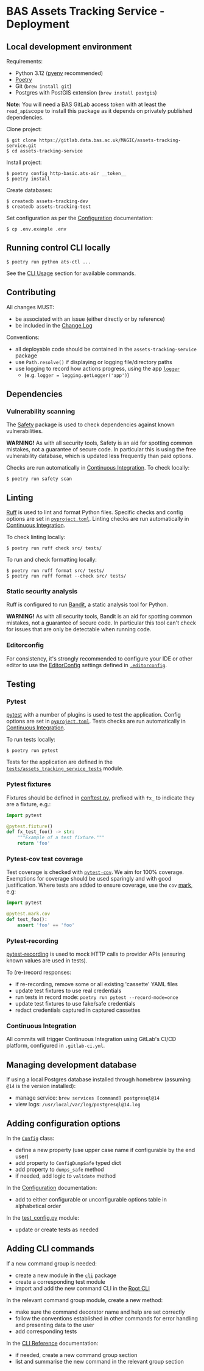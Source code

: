 # BAS Assets Tracking Service - Deployment

## Local development environment

Requirements:

* Python 3.12 ([pyenv](https://github.com/pyenv/pyenv) recommended)
* [Poetry](https://python-poetry.org/docs/#installation)
* Git (`brew install git`)
* Postgres with PostGIS extension (`brew install postgis`)

**Note:** You will need a BAS GitLab access token with at least the `read_api`scope to install this package as it
depends on privately published dependencies.

Clone project:

```
$ git clone https://gitlab.data.bas.ac.uk/MAGIC/assets-tracking-service.git
$ cd assets-tracking-service
```

Install project:

```
$ poetry config http-basic.ats-air __token__
$ poetry install
```

Create databases:

```
$ createdb assets-tracking-dev
$ createdb assets-tracking-test
```

Set configuration as per the [Configuration](./config.md) documentation:

```
$ cp .env.example .env
```

## Running control CLI locally

```
$ poetry run python ats-ctl ...
```

See the [CLI Usage](#command-line-interface) section for available commands.

## Contributing

All changes MUST:

- be associated with an issue (either directly or by reference)
- be included in the [Change Log](../CHANGELOG.md)

Conventions:

- all deployable code should be contained in the `assets-tracking-service` package
- use `Path.resolve()` if displaying or logging file/directory paths
- use logging to record how actions progress, using the app [`logger`](../src/assets_tracking_service/loging.py)
  - (e.g. `logger = logging.getLogger('app')`)

## Dependencies

### Vulnerability scanning

The [Safety](https://pypi.org/project/safety/) package is used to check dependencies against known vulnerabilities.

**WARNING!** As with all security tools, Safety is an aid for spotting common mistakes, not a guarantee of secure code.
In particular this is using the free vulnerability database, which is updated less frequently than paid options.

Checks are run automatically in [Continuous Integration](#continuous-integration). To check locally:

```
$ poetry run safety scan
```

## Linting

[Ruff](https://docs.astral.sh/ruff/) is used to lint and format Python files. Specific checks and config options are
set in [`pyproject.toml`](../pyproject.toml). Linting checks are run automatically in
[Continuous Integration](#continuous-integration).

To check linting locally:

```
$ poetry run ruff check src/ tests/
```

To run and check formatting locally:

```
$ poetry run ruff format src/ tests/
$ poetry run ruff format --check src/ tests/
```

### Static security analysis

Ruff is configured to run [Bandit](https://github.com/PyCQA/bandit), a static analysis tool for Python.

**WARNING!** As with all security tools, Bandit is an aid for spotting common mistakes, not a guarantee of secure code.
In particular this tool can't check for issues that are only be detectable when running code.

### Editorconfig

For consistency, it's strongly recommended to configure your IDE or other editor to use the
[EditorConfig](https://editorconfig.org/) settings defined in [`.editorconfig`](../.editorconfig).

## Testing

### Pytest

[pytest](https://docs.pytest.org) with a number of plugins is used to test the application. Config options are set in
[`pyproject.toml`](../pyproject.toml). Tests checks are run automatically in
[Continuous Integration](#continuous-integration).

To run tests locally:

```
$ poetry run pytest
```

Tests for the application are defined in the
[`tests/assets_tracking_service_tests`](../tests/assets_tracking_service_tests) module.

### Pytest fixtures

Fixtures should be defined in [conftest.py](../tests/conftest.py), prefixed with `fx_` to indicate they are a fixture,
e.g.:

```python
import pytest

@pytest.fixture()
def fx_test_foo() -> str:
    """Example of a test fixture."""
    return 'foo'
```

### Pytest-cov test coverage

Test coverage is checked with [`pytest-cov`](https://pypi.org/project/pytest-cov/). We aim for 100% coverage.
Exemptions for coverage should be used sparingly and with good justification. Where tests are added to ensure coverage,
use the `cov` [mark](https://docs.pytest.org/en/7.1.x/how-to/mark.html), e.g:

```python
import pytest

@pytest.mark.cov
def test_foo():
    assert 'foo' == 'foo'
```

### Pytest-recording

[pytest-recording](https://github.com/kiwicom/pytest-recording) is used to mock HTTP calls to provider APIs (ensuring
known values are used in tests).

To (re-)record responses:

- if re-recording, remove some or all existing 'cassette' YAML files
- update test fixtures to use real credentials
- run tests in record mode: `poetry run pytest --record-mode=once`
- update test fixtures to use fake/safe credentials
- redact credentials captured in captured cassettes

### Continuous Integration

All commits will trigger Continuous Integration using GitLab's CI/CD platform, configured in `.gitlab-ci.yml`.

## Managing development database

If using a local Postgres database installed through homebrew (assuming `@14` is the version installed):

- manage service: `brew services [command] postgresql@14`
- view logs: `/usr/local/var/log/postgresql@14.log`

## Adding configuration options

In the [`Config`](../src/assets_tracking_service/config.py) class:

- define a new property (use upper case name if configurable by the end user)
- add property to `ConfigDumpSafe` typed dict
- add property to `dumps_safe` method
- if needed, add logic to `validate` method

In the [Configuration](./config.md) documentation:

- add to either configurable or unconfigurable options table in alphabetical order

In the [test_config.py](../tests/assets_tracking_service_tests/test_config.py) module:

- update or create tests as needed


## Adding CLI commands

If a new command group is needed:

- create a new module in the [`cli`](../src/assets_tracking_service/cli) package
- create a corresponding test module
- import and add the new command CLI in the [Root CLI](../src/assets_tracking_service/cli/__init__.py)

In the relevant command group module, create a new method:

- make sure the command decorator name and help are set correctly
- follow the conventions established in other commands for error handling and presenting data to the user
- add corresponding tests

In the [CLI Reference](./cli-reference.md) documentation:

- if needed, create a new command group section
- list and summarise the new command in the relevant group section
